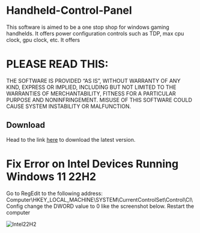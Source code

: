 # Handheld-Control-Panel

This software is aimed to be a one stop shop for windows gaming handhelds. It offers power configuration controls such as TDP, max cpu clock, gpu clock, etc. It offers 

# PLEASE READ THIS:
THE SOFTWARE IS PROVIDED “AS IS”, WITHOUT WARRANTY OF ANY KIND, EXPRESS OR IMPLIED, INCLUDING BUT NOT LIMITED TO THE WARRANTIES OF MERCHANTABILITY, FITNESS FOR A PARTICULAR PURPOSE AND NONINFRINGEMENT. MISUSE OF THIS SOFTWARE COULD CAUSE SYSTEM INSTABILITY OR MALFUNCTION.

## Download
Head to the link [here](https://github.com/project-sbc/Handheld-Control-Panel/releases) to download the latest version.

# Fix Error on Intel Devices Running Windows 11 22H2

Go to RegEdit to the following address:  Computer\HKEY_LOCAL_MACHINE\SYSTEM\CurrentControlSet\Control\CI\Config
change the DWORD value to 0 like the screenshot below.
Restart the computer

![Intel22H2](https://github.com/project-sbc/Power-Control-Panel-v2/blob/master/Intel%2022H2%20driver%20fix.jpg?raw=true "Intel 22H2 fix")



